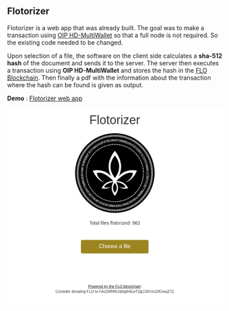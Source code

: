 ## Flotorizer

Flotorizer is a web app that was already built. The goal was to make a transaction using [OIP HD-MultiWallet](https://github.com/oipwg/oip-hdmw) so that a full node is not required. So the existing code needed to be changed.

Upon selection of a file, the software on the client side calculates a **sha-512 hash** of the document and sends it to the server. The server then executes a transaction using **OIP HD-MultiWallet** and stores the hash in the [FLO Blockchain](https://flo.cash/). Then finally a pdf with the information about the transaction where the hash can be found is given as output.


**Demo** :  [Flotorizer web app](http://www.flotorizer.net/)


<img src="screenshots/flotorizer.png" width="1000">
